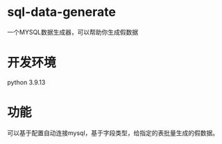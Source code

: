 # sql-data-generate
一个MYSQL数据生成器，可以帮助你生成假数据

# 开发环境 
python 3.9.13

# 功能
可以基于配置自动连接mysql，基于字段类型，给指定的表批量生成的假数据。
